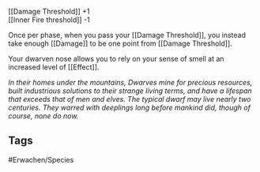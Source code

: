 [[Damage Threshold]] +1  
[[Inner Fire threshold]] -1

Once per phase, when you pass your [[Damage Threshold]], you instead take enough [[Damage]] to be one point from [[Damage Threshold]].

Your dwarven nose allows you to rely on your sense of smell at an increased level of [[Effect]].

_In their homes under the mountains, Dwarves mine for precious resources, built industrious solutions to their strange living terms, and have a lifespan that exceeds that of men and elves. The typical dwarf may live nearly two centuries. They warred with deeplings long before mankind did, though of course, none do now._

## Tags
#Erwachen/Species 